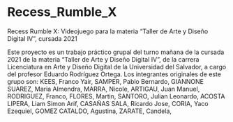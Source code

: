 # Recess_Rumble_X

Recess Rumble X: Videojuego para la materia “Taller de Arte y Diseño Digital IV”, cursada 2021

Este proyecto es un trabajo práctico grupal del turno mañana de la cursada 2021 de la materia “Taller de Arte y Diseño Digital IV”, de la carrera Licenciatura en Arte y Diseño Digital de la Universidad del Salvador, a cargo del profesor Eduardo Rodríguez Ortega. 
Los integrantes originales de este grupo son: 
KEES, Franco Yair,
SAMPER, Pablo Bernardo,
GIANNONE SUAREZ, Maria Almendra,
MARRA, Nicole,
ARTIGAU, Juan Manuel,
RODRIGUEZ, Franco,
FLORES, Martin,
SANTORO, Julian Leonardo,
ACOSTA LIPERA, Liam Simon Arif,
CASAÑAS SALA, Ricardo Jose,
CORIA, Yaco Ezequiel,
GOMEZ CATALDO, Agustina,
ZARATE, Candela,

